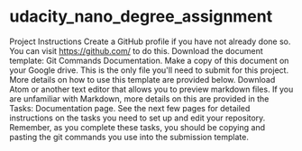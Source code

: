 # udacity_nano_degree_assignment

Project Instructions
Create a GitHub profile if you have not already done so. You can visit https://github.com/ to do this.
Download the document template: Git Commands Documentation. Make a copy of this document on your Google drive. This is the only file you'll need to submit for this project. More details on how to use this template are provided below.
Download Atom or another text editor that allows you to preview markdown files. If you are unfamiliar with Markdown, more details on this are provided in the Tasks: Documentation page.
See the next few pages for detailed instructions on the tasks you need to set up and edit your repository. Remember, as you complete these tasks, you should be copying and pasting the git commands you use into the submission template.
